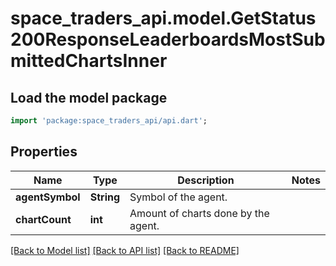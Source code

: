 # space_traders_api.model.GetStatus200ResponseLeaderboardsMostSubmittedChartsInner

## Load the model package
```dart
import 'package:space_traders_api/api.dart';
```

## Properties
Name | Type | Description | Notes
------------ | ------------- | ------------- | -------------
**agentSymbol** | **String** | Symbol of the agent. | 
**chartCount** | **int** | Amount of charts done by the agent. | 

[[Back to Model list]](../README.md#documentation-for-models) [[Back to API list]](../README.md#documentation-for-api-endpoints) [[Back to README]](../README.md)


